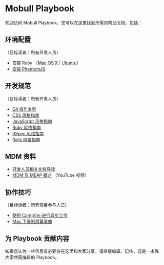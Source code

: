 # Mobull Playbook

欢迎访问 Mobull Playbook，您可以在这里找到所需的帮助文档，包括：

## 环境配置

（目标读者：所有开发人员）

* 安装 Ruby （[Mac OS X](https://github.com/mobull/playbook/blob/master/Mac-OS-X-下开发环境的配置.md) | [Ubuntu](https://github.com/mobull/playbook/blob/master/Ubuntu-下开发环境的配置.md)）
* [安装 PhantomJS](https://github.com/mobull/MDM/blob/c5c78f6424d7e2a3a95d68c9ed0010525422d840/README.markdown)

## 开发规范

（目标读者：所有开发人员）

* [Git 操作准则](https://github.com/mobull/playbook/blob/master/Git-操作准则.md)
* [CSS 风格指南](https://github.com/styleguide/css)
* [JavaScript 风格指南](https://github.com/styleguide/javascript)
* [Ruby 风格指南](https://github.com/styleguide/ruby)
* [RSpec 风格指南](http://betterspecs.org/)
* [Rails 风格指南](https://github.com/bbatsov/rails-style-guide)

## MDM 资料

* [开发人员相关文档导读](https://github.com/mobull/playbook/blob/master/开发人员相关文档导读.md)
* [MDM 及 MEAP 概述](http://www.youtube.com/watch?v=-OEBVuNH1tw) （YouTube 视频）

## 协作技巧

（目标读者：所有项目参与人员）

* [使用 Campfire 进行异步工作](https://github.com/mobull/playbook/blob/master/使用-Campfire-进行异步工作.md)
* [Mac 下录制屏幕录像](https://github.com/mobull/playbook/blob/master/Mac-下录制屏幕录像.md)

## 为 Playbook 贡献内容

如果您认为一些信息有必要放在这里和大家分享，请直接编辑。记住，这是一本靠大家共同编辑的 Playbook。
